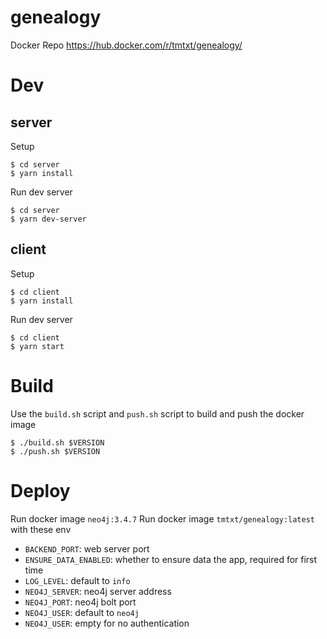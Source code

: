 # genealogy

Docker Repo https://hub.docker.com/r/tmtxt/genealogy/

# Dev

## server

Setup

```
$ cd server
$ yarn install
```

Run dev server

```
$ cd server
$ yarn dev-server
```

## client

Setup

```
$ cd client
$ yarn install
```

Run dev server

```
$ cd client
$ yarn start
```

# Build

Use the `build.sh` script and `push.sh` script to build and push the docker image

```
$ ./build.sh $VERSION
$ ./push.sh $VERSION
```

# Deploy

Run docker image `neo4j:3.4.7`
Run docker image `tmtxt/genealogy:latest` with these env
- `BACKEND_PORT`: web server port
- `ENSURE_DATA_ENABLED`: whether to ensure data the app, required for first time
- `LOG_LEVEL`: default to `info`
- `NEO4J_SERVER`: neo4j server address
- `NEO4J_PORT`: neo4j bolt port
- `NEO4J_USER`: default to `neo4j`
- `NEO4J_USER`: empty for no authentication
